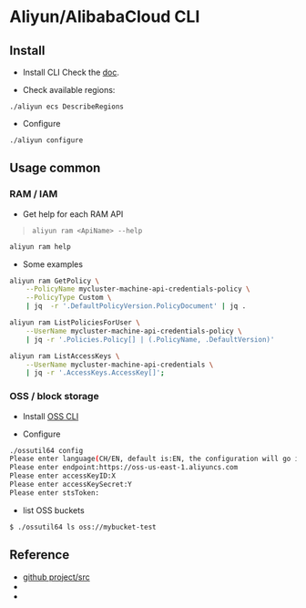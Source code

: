 # Aliyun/AlibabaCloud CLI

## Install

- Install CLI
Check the [doc](https://github.com/aliyun/aliyun-cli#installation).

- Check available regions:

```
./aliyun ecs DescribeRegions
```

- Configure

```
./aliyun configure
```

## Usage common

### RAM / IAM

- Get help for each RAM API

> `aliyun ram <ApiName> --help`

``` bash
aliyun ram help
```

- Some examples

``` bash
aliyun ram GetPolicy \
    --PolicyName mycluster-machine-api-credentials-policy \
    --PolicyType Custom \
    | jq  -r '.DefaultPolicyVersion.PolicyDocument' | jq .

aliyun ram ListPoliciesForUser \
    --UserName mycluster-machine-api-credentials-policy \
    | jq -r '.Policies.Policy[] | (.PolicyName, .DefaultVersion)'

aliyun ram ListAccessKeys \
    --UserName mycluster-machine-api-credentials \
    | jq -r '.AccessKeys.AccessKey[]';
```

### OSS / block storage

- Install [OSS CLI](https://partners-intl.aliyun.com/help/doc-detail/120075.htm)

- Configure

``` bash
./ossutil64 config
Please enter language(CH/EN, default is:EN, the configuration will go into effect after the command successfully executed):EN
Please enter endpoint:https://oss-us-east-1.aliyuncs.com
Please enter accessKeyID:X
Please enter accessKeySecret:Y
Please enter stsToken:
```

- list OSS buckets

```
$ ./ossutil64 ls oss://mybucket-test
```

## Reference

- [github project/src](https://github.com/aliyun/aliyun-cli)
- []()
- []()

